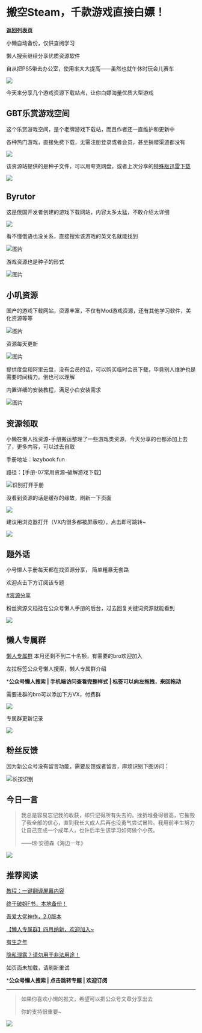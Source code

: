 # 搬空Steam，千款游戏直接白嫖！

[**返回列表页**](/gzh/懒人搜索)

小懒自动备份，仅供查阅学习

懒人搜索继续分享优质资源软件

自从把PS5带去办公室，使用率大大提高——虽然也就午休时玩会儿赛车

![](https://mmbiz.qpic.cn/sz_mmbiz_jpg/BXJXNRRKQNJU03iaqgCUc26c4cOooERF4woMW7lxhIhviawvePyibWnl7yuicJwdiaQZGNQuRvaGmpictlRsKWBJ8ofA/640?wx_fmt=jpeg)

今天来分享几个游戏资源下载站点，让你白嫖海量优质大型游戏

## GBT乐赏游戏空间

这个乐赏游戏空间，是个老牌游戏下载站，而且作者还一直维护和更新中

各种热门游戏，直接免费下载，无需注册登录或者会员，甚至捐赠渠道都没有

![](https://mmbiz.qpic.cn/sz_mmbiz_png/bnW1sPTGln2CsepicLIdBf2DjunZ0g9IszDf1YBe7UdvIfoZyAz8hmr3PbyiarApDdesSnrZdh3JgkcUibpA1qRDw/640?wx_fmt=other&from;=appmsg&tp;=webp&wxfrom;=5&wx;_lazy=1&wx;_co=1)

该资源站提供的是种子文件，可以用夸克网盘，或者上次分享的[特殊版迅雷下载](https://mp.weixin.qq.com/s?__biz=MzkwNjE5NDYzOQ==&mid=2247489830&idx=1&sn=bd8d0da817d42d9e7cfa8b5da2afb982&chksm=c0ed6286f79aeb90a6fbc0161340ff4b141a9aebeed4fe1eadd45687573c6909aa870e3ef882&token=1153803613&lang=zh_CN&scene=21#wechat_redirect)

![](https://mmbiz.qpic.cn/sz_mmbiz_gif/bnW1sPTGln2CsepicLIdBf2DjunZ0g9IsibwqOice70pf2vcVhXOxqcu0xCicibdiamiaG4PHxzEYYa6p4sU97VTe7B8A/640?wx_fmt=gif&from;=appmsg&tp;=webp&wxfrom;=5&wx;_lazy=1&wx;_co=1)

## Byrutor

这是俄国开发者创建的游戏下载网站，内容太多太猛，不敢介绍太详细

![](https://mmbiz.qpic.cn/sz_mmbiz_png/bnW1sPTGln2CsepicLIdBf2DjunZ0g9IsLPyIfOFiaqibQaDA7xfwd8QozWEicz75s8qjPb9jjDoDGKn9YyVYLg2Ww/640?wx_fmt=other&from;=appmsg&tp;=webp&wxfrom;=5&wx;_lazy=1&wx;_co=1)

看不懂俄语也没关系，直接搜索该游戏的英文名就能找到

![](https://mmbiz.qpic.cn/sz_mmbiz_gif/bnW1sPTGln2CsepicLIdBf2DjunZ0g9IsKV3KrY6EDjYAR3LkXs10wjp6VjCbsuUX1bVCWLlYjM7UkjQ1gVMQCQ/640?wx_fmt=gif&from;=appmsg&tp;=webp&wxfrom;=5&wx;_lazy=1&wx;_co=1)图片

游戏资源也是种子的形式

![](https://mmbiz.qpic.cn/sz_mmbiz_gif/bnW1sPTGln2CsepicLIdBf2DjunZ0g9IsibvGggYPGSFWju1QbZQ3mVbib8CJN7SBzaibBEI80GoxsAlrelwhtpTEw/640?wx_fmt=gif&from;=appmsg&tp;=webp&wxfrom;=5&wx;_lazy=1&wx;_co=1)图片

## 小叽资源

国产的游戏下载网站，资源丰富，不仅有Mod游戏资源，还有其他学习软件，美化资源等等

![](https://mmbiz.qpic.cn/sz_mmbiz_png/bnW1sPTGln2CsepicLIdBf2DjunZ0g9IsYibcbtyMH0jjk5bVw5dsEicOuQMFB6lWiauy9HXia4eZ02unmJFqPiaVhvQ/640?wx_fmt=other&from;=appmsg&tp;=webp&wxfrom;=5&wx;_lazy=1&wx;_co=1)图片

资源每天更新

![](https://mmbiz.qpic.cn/sz_mmbiz_gif/bnW1sPTGln2CsepicLIdBf2DjunZ0g9IshjyHHAnM6xxYvia7qWDoVKzNYI7YdhGElq2BCiamlGY22mO47kD6Islg/640?wx_fmt=gif&from;=appmsg&tp;=webp&wxfrom;=5&wx;_lazy=1&wx;_co=1)图片

提供度盘和阿里云盘，没有会员的话，可以购买临时会员下载，毕竟别人维护也是需要时间精力。倒也可以理解

内置详细的安装教程，满足小白安装需求

![](https://mmbiz.qpic.cn/sz_mmbiz_png/bnW1sPTGln2CsepicLIdBf2DjunZ0g9Is6VAoJtDQuNib6YSKN3ibXBiaFd3DoQWEfiad6Qap6oMajWqAicK9Hd9ZGkw/640?wx_fmt=other&from;=appmsg&tp;=webp&wxfrom;=5&wx;_lazy=1&wx;_co=1)图片

## 资源领取

小懒在懒人找资源-手册搬运整理了一些游戏类资源，今天分享的也都添加上去了，更多内容，可以过去自取

手册地址：lazybook.fun

路径：【手册-07常用资源-破解游戏下载】

![](https://mmbiz.qpic.cn/sz_mmbiz_png/BXJXNRRKQNKsgKYiap7aL5nnQfSouIjxjG2skrqHtHC2rbDiaU80wic3hX2HWQnmZZExy1hoBzibR67dRMlBAtcDLA/640?wx_fmt=other&from;=appmsg&wxfrom;=5&wx;_lazy=1&wx;_co=1&tp;=webp)识别打开手册

没看到资源的话是缓存的缘故，刷新一下页面

![](https://mmbiz.qpic.cn/sz_mmbiz_png/BXJXNRRKQNJU03iaqgCUc26c4cOooERF4yOwRJxFrfw46C2ld90tE54IHBvAHDvCK4DNnFia1o32mMm8u74ibNR6A/640?wx_fmt=png&from;=appmsg)

建议用浏览器打开（VX内很多都被屏蔽啦），点击即可跳转~

![](https://mmbiz.qpic.cn/sz_mmbiz_png/BXJXNRRKQNJU03iaqgCUc26c4cOooERF4NtRQIThjerJaQlVSNeeHyWibDfskD8Xz2EvA3IFQ0LyUOOZMYIgEsyg/640?wx_fmt=png&from;=appmsg)

## 题外话

小号懒人手册每天都在找资源分享， 简单粗暴无套路

欢迎点击下方订阅该专题

[#资源分享](https://mp.weixin.qq.com/mp/appmsgalbum?__biz=MzkwNzYxMzAwNQ==&action=getalbum&album_id=3290639446071853061#wechat_redirect)

粉丝资源文档挂在公众号懒人手册的后台，过去回复关键词资源就能看到

![](https://mmbiz.qpic.cn/sz_mmbiz_gif/BXJXNRRKQNJU03iaqgCUc26c4cOooERF4rDYyEMBObuHicL4Zo79z48CUdW6j1qN0HNuTibdGZqn3ZSr9t17VH4sg/640?wx_fmt=gif&from;=appmsg)

## 懒人专属群

[懒人专属群](https://mp.weixin.qq.com/s?__biz=MzkwNjE5NDYzOQ==&mid=2247486907&idx=1&sn=23a2e5c2d932caad06b5d6190e9415c9&scene=21#wechat_redirect)
本月还剩不到二十名额，有需要的bro欢迎加入

左拉标签公众号懒人搜索，懒人专属群介绍[](https://mp.weixin.qq.com/s?__biz=MzkwNjE5NDYzOQ==&mid=2247486907&idx=1&sn=23a2e5c2d932caad06b5d6190e9415c9&scene=21#wechat_redirect)

 ***公众号懒人搜索 | 手机端访问查看完整样式 | 标签可以向左拖拽，来回拖动**

需要进群的bro可以添加下方VX，付费群

![](https://mmbiz.qpic.cn/sz_mmbiz_png/BXJXNRRKQNL2TXGXG4RpnR4Oa6BBiaMafcicNzVIMy2BZagKPXf95Tj9OCNzdtlyxqluSfibjAlOCejsg2rXxJ18A/640?wx_fmt=png&from;=appmsg&wxfrom;=5&wx;_lazy=1&wx;_co=1)

专属群更新记录

![](https://mmbiz.qpic.cn/sz_mmbiz_png/BXJXNRRKQNLUYaiaN9eQ9UqEQr87epzzyv4SKHKD9a0ltibRAHjY3L49e6WRc9GP8icbG6Ia3B9Dc5lCuvqPA2l0g/640?wx_fmt=png&from;=appmsg&wxfrom;=5&wx;_lazy=1&wx;_co=1)

## 粉丝反馈

因为新公众号没有留言功能，需要反馈或者留言，麻烦识别下图访问：

![](https://mmbiz.qpic.cn/sz_mmbiz_png/RDnsI9KkLHXUp35ZZUH6anzI01OzYCVHYOslcNaYdqXU31j38icickWjaHliaO82mELSfv1sRKYgmloTkzxRLT3CQ/640?wx_fmt=png&from;=appmsg)长按识别

## 今日一言

>
> 我总是容易忘记我的收获，却只记得所有失去的。挫折堆叠得很高，它摧毁了我全部的信心，直到我长大成人后再也没勇气尝试冒险。我用前半生努力让自己变成一个成年人，也许后半生该学习如何做个小孩。
>
> ——琼·安德森《海边一年》

![](https://mmbiz.qpic.cn/sz_mmbiz_jpg/BXJXNRRKQNJU03iaqgCUc26c4cOooERF4I5CpM4rgsX4oV0c6QENaibpriaPUUWpltdNqLVFCuqB3DKMPaRdjUJibg/640?wx_fmt=jpeg&from;=appmsg)

## 推荐阅读

[教程：一键翻译屏幕内容](https://mp.weixin.qq.com/s?__biz=MzkwNjE5NDYzOQ==&mid=2247490194&idx=1&sn=0b04eb56b00a586af0dbaf36349d76a0&chksm=c0ed6132f79ae824b31ce8b99572dac0c9973497861373c45fc47cb1bf763f1a75ee58de41e5&token=1153803613&lang=zh_CN&scene=21#wechat_redirect)

[终于破姐F书，本地备份！](https://mp.weixin.qq.com/s?__biz=MzkwNjE5NDYzOQ==&mid=2247490162&idx=1&sn=0bf001434081e0970273bd389daa4c22&chksm=c0ed61d2f79ae8c48670335fc3664d2a01993ef1213a09b654fcd181a2e5b1de16d9042c1442&token=1153803613&lang=zh_CN&scene=21#wechat_redirect)

[吾爱大佬神作，2.0版本](https://mp.weixin.qq.com/s?__biz=MzkwNjE5NDYzOQ==&mid=2247490091&idx=1&sn=94878b2caaa335f33151e0ebc388ba5c&chksm=c0ed618bf79ae89dbeeed07239e36479a9445d14bfceae0545445fe2781e65ddf1d3d7cc57d3&token=1498998905&lang=zh_CN&scene=21#wechat_redirect)

[【懒人专属群】四月纳新，欢迎加入~](https://mp.weixin.qq.com/s?__biz=MzkwNjE5NDYzOQ==&mid=2247490055&idx=1&sn=fe1119fde2a73e7e20ba5f1fc0871fa6&chksm=c0ed61a7f79ae8b168def35fca58403d1bdbcc220535dd1c675f2e6641f5d38e8cb52dee5621&token=434182421&lang=zh_CN&scene=21#wechat_redirect)

[有生之年](https://mp.weixin.qq.com/s?__biz=MzkwNjE5NDYzOQ==&mid=2247490011&idx=1&sn=1128a83e937d4c1de83cb7059609dbb8&chksm=c0ed627bf79aeb6db20ca07a7922f49f859cd4672a9fb10496131a68cb314baa87babc9c60f7&token=434182421&lang=zh_CN&scene=21#wechat_redirect)

[隐私泄露？请勿用于非法用途！](https://mp.weixin.qq.com/s?__biz=MzkwNjE5NDYzOQ==&mid=2247489905&idx=1&sn=2a55d406b85bda32717c6c89a1e2c523&chksm=c0ed62d1f79aebc718a9e99051ddd4f98122233e1194785a7bde3393efd2a2c43e7c93e9f544&token=434182421&lang=zh_CN&scene=21#wechat_redirect)

[](https://mp.weixin.qq.com/mp/appmsgalbum?__biz=MzkwNjE5NDYzOQ==&action=getalbum&album_id=3095199290177650691#wechat_redirect)[](https://mp.weixin.qq.com/mp/appmsgalbum?__biz=MzkwNjE5NDYzOQ==&action=getalbum&album_id=3184635951063531523#wechat_redirect)[](https://mp.weixin.qq.com/mp/appmsgalbum?__biz=MzkwNjE5NDYzOQ==&action=getalbum&album_id=3189384915092537344#wechat_redirect)[](https://mp.weixin.qq.com/mp/appmsgalbum?__biz=MzkwNjE5NDYzOQ==&action=getalbum&album_id=3095199290177650691#wechat_redirect)如页面未加载，请刷新重试

 ***公众号懒人搜索 | 点击跳转专题 | 欢迎订阅**

* * *

> 如果你喜欢小懒的推文，希望可以把公众号文章分享出去
>
> 你的支持很重要~

![](https://mmbiz.qpic.cn/sz_mmbiz_gif/BXJXNRRKQNJ6YdLcSex3A3fRP26rl1cS3HO7V1sQUXcdiakzhwpgs1FicmG6XVSr6w6VRhSpuiagjCk1UcMxSbSdg/640?wx_fmt=gif&from;=appmsg)

